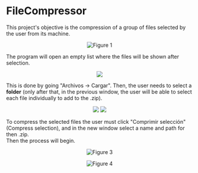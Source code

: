 # FileCompressor

This project's objective is the compression of a group of files selected by the user from its machine.

<p align="center">
  <img src="https://i.imgur.com/en2rOuR.png" alt="Figure 1">
</p>

The program will open an empty list where the files will be shown after selection.

<p align="center">
  <img src="https://i.imgur.com/xSz0zGg.png">
</p>

This is done by going "Archivos -> Cargar". Then, the user needs to select a **folder** (only after that, in the previous window, the user will be able to select each file individually to add to the .zip).

<p align="center">
  <img src="https://i.imgur.com/hEQMynt.png">
  <img src="https://i.imgur.com/0j9EEbQ.png">
</p>

To compress the selected files the user must click "Comprimir selección" (Compress selection), and in the new window select a name and path for then .zip.  
Then the process will begin.


<p align="center">
  <img src="https://i.imgur.com/CBovidc.png" alt="Figure 3">
</p>


<p align="center">
  <img src="https://i.imgur.com/3gPsxft.png" alt="Figure 4">
</p>
